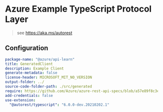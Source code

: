 # Azure Example TypeScript Protocol Layer

> see https://aka.ms/autorest

## Configuration

```yaml
package-name: "@azure/api-learn"
title: GeneratedClient
description: Example Client
generate-metadata: false
license-header: MICROSOFT_MIT_NO_VERSION
output-folder: ../
source-code-folder-path: ./src/generated
require: https://github.com/Azure/azure-rest-api-specs/blob/a57e89f8c3e1215201694cc0d6e9a51842573df0/specification/mediaservices/data-plane/readme.md
add-credentials: false
use-extension:
  "@autorest/typescript": "6.0.0-dev.20210202.1"
```

<!-- modelerfour:
  naming:
    override:
      type: \@type  -->